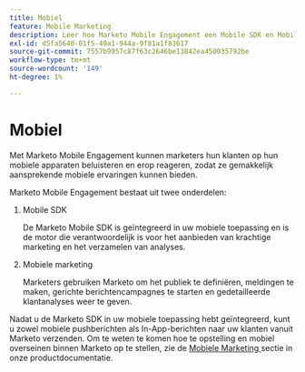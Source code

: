 ```yaml
---
title: Mobiel
feature: Mobile Marketing
description: Leer hoe Marketo Mobile Engagement een Mobile SDK en Mobile Marketing gebruikt om push- en in-app berichten, doelgroepen en analytische gegevens te verzenden.
exl-id: d5fa5640-01f5-49a1-944a-9f81a1f83617
source-git-commit: 7557b9957c87f63c2646be13842ea450035792be
workflow-type: tm+mt
source-wordcount: '149'
ht-degree: 1%

---
```


# Mobiel

Met Marketo Mobile Engagement kunnen marketers hun klanten op hun mobiele apparaten beluisteren en erop reageren, zodat ze gemakkelijk aansprekende mobiele ervaringen kunnen bieden.

Marketo Mobile Engagement bestaat uit twee onderdelen:

1. Mobile SDK

   De Marketo Mobile SDK is geïntegreerd in uw mobiele toepassing en is de motor die verantwoordelijk is voor het aanbieden van krachtige marketing en het verzamelen van analyses.

1. Mobiele marketing

   Marketers gebruiken Marketo om het publiek te definiëren, meldingen te maken, gerichte berichtencampagnes te starten en gedetailleerde klantanalyses weer te geven.

Nadat u de Marketo SDK in uw mobiele toepassing hebt geïntegreerd, kunt u zowel mobiele pushberichten als In-App-berichten naar uw klanten vanuit Marketo verzenden. Om te weten te komen hoe te opstelling en mobiel overseinen binnen Marketo op te stellen, zie de [ Mobiele Marketing ](https://experienceleague.adobe.com/nl/docs/marketo/using/product-docs/mobile-marketing/admin/add-a-mobile-app) sectie in onze productdocumentatie.
